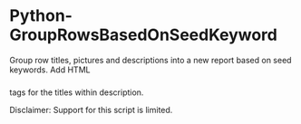 # Python-GroupRowsBasedOnSeedKeyword
Group row titles, pictures and descriptions into a new report based on seed keywords. Add HTML <h3></h3> tags for the titles within description.

Disclaimer: Support for this script is limited.
